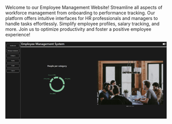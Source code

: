Welcome to our Employee Management Website! Streamline all aspects of workforce management from onboarding to performance tracking. Our platform offers intuitive interfaces for HR professionals and managers to handle tasks effortlessly. Simplify employee profiles, salary tracking, and more. Join us to optimize productivity and foster a positive employee experience!

![presentation-img](https://github.com/yoyocortex/employee-management/blob/master/screenshots/image.png?raw=true)